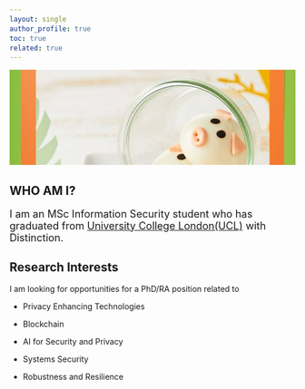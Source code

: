 ```yaml
---
layout: single
author_profile: true
toc: true
related: true
---
```


<img class="img-responsive" src="/assets/images/pig.jpg" alt=""><br>
    
## WHO AM I?

<p style="font-size:18px">
    I am an MSc Information Security student who has graduated from  <a href="https://www.ucl.ac.uk/">University College London(UCL)</a> with Distinction.
</p>

## Research Interests

I am looking for opportunities for a PhD/RA position related to

- Privacy Enhancing Technologies

- Blockchain

- AI for Security and Privacy

- Systems Security

- Robustness and Resilience
